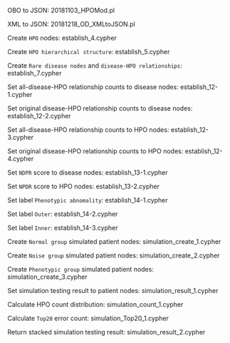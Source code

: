 OBO to JSON: 20181103_HPOMod.pl

XML to JSON: 20181218_OD_XMLtoJSON.pl

Create `HPO` nodes: establish_4.cypher

Create `HPO hierarchical structure`: establish_5.cypher

Create `Rare disease nodes` and `disease-HPO relationships`: establish_7.cypher

Set all-disease-HPO relationship counts to disease nodes: establish_12-1.cypher

Set original disease-HPO relationship counts to disease nodes: establish_12-2.cypher

Set all-disease-HPO relationship counts to HPO nodes: establish_12-3.cypher

Set original disease-HPO relationship counts to HPO nodes: establish_12-4.cypher

Set `NDPR` score to disease nodes: establish_13-1.cypher

Set `NPDR` score to HPO nodes: establish_13-2.cypher

Set label `Phenotypic abnomality`: establish_14-1.cypher

Set label `Outer`: establish_14-2.cypher

Set label `Inner`: establish_14-3.cypher

Create `Normal group` simulated patient nodes: simulation_create_1.cypher

Create `Noise group` simulated patient nodes: simulation_create_2.cypher

Create `Phenotypic group` simulated patient nodes: simulation_create_3.cypher

Set simulation testing result to patient nodes: simulation_result_1.cypher

Calculate HPO count distribution: simulation_count_1.cypher

Calculate `Top20` error count: simulation_Top20_1.cypher

Return stacked simulation testing result: simulation_result_2.cypher